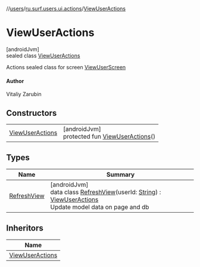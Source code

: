 //[users](../../../index.md)/[ru.surf.users.ui.actions](../index.md)/[ViewUserActions](index.md)

# ViewUserActions

[androidJvm]\
sealed class [ViewUserActions](index.md)

Actions sealed class for screen [ViewUserScreen](../../ru.surf.users.ui.screens.viewUser/-view-user-screen.md)

#### Author

Vitaliy Zarubin

## Constructors

| | |
|---|---|
| [ViewUserActions](-view-user-actions.md) | [androidJvm]<br>protected fun [ViewUserActions](-view-user-actions.md)() |

## Types

| Name | Summary |
|---|---|
| [RefreshView](-refresh-view/index.md) | [androidJvm]<br>data class [RefreshView](-refresh-view/index.md)(userId: [String](https://kotlinlang.org/api/latest/jvm/stdlib/kotlin/-string/index.html)) : [ViewUserActions](index.md)<br>Update model data on page and db |

## Inheritors

| Name |
|---|
| [ViewUserActions](-refresh-view/index.md) |
